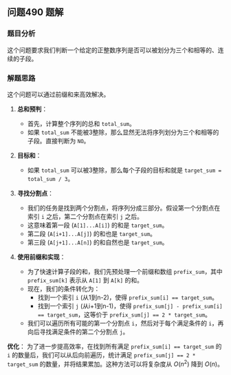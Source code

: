 ## 问题490 题解

### 题目分析

这个问题要求我们判断一个给定的正整数序列是否可以被划分为三个和相等的、连续的子段。

### 解题思路

这个问题可以通过前缀和来高效解决。

1.  **总和预判**：
    -   首先，计算整个序列的总和 `total_sum`。
    -   如果 `total_sum` 不能被3整除，那么显然无法将序列划分为三个和相等的子段。直接判断为 `NO`。

2.  **目标和**：
    -   如果 `total_sum` 可以被3整除，那么每个子段的目标和就是 `target_sum = total_sum / 3`。

3.  **寻找分割点**：
    -   我们的任务是找到两个分割点，将序列分成三部分。假设第一个分割点在索引 `i` 之后，第二个分割点在索引 `j` 之后。
    -   这意味着第一段 (`A[1]...A[i]`) 的和是 `target_sum`。
    -   第二段 (`A[i+1]...A[j]`) 的和也是 `target_sum`。
    -   第三段 (`A[j+1]...A[n]`) 的和自然也是 `target_sum`。

4.  **使用前缀和实现**：
    -   为了快速计算子段的和，我们先预处理一个前缀和数组 `prefix_sum`，其中 `prefix_sum[k]` 表示从 `A[1]` 到 `A[k]` 的和。
    -   现在，我们的条件转化为：
        -   找到一个索引 `i` (从1到n-2)，使得 `prefix_sum[i] == target_sum`。
        -   找到一个索引 `j` (从i+1到n-1)，使得 `prefix_sum[j] - prefix_sum[i] == target_sum`，这等价于 `prefix_sum[j] == 2 * target_sum`。
    -   我们可以遍历所有可能的第一个分割点 `i`，然后对于每个满足条件的 `i`，再向后寻找满足条件的第二个分割点 `j`。

**优化**：
为了进一步提高效率，在找到所有满足 `prefix_sum[i] == target_sum` 的 `i` 的数量后，我们可以从后向前遍历，统计满足 `prefix_sum[j] == 2 * target_sum` 的数量，并将结果累加。这种方法可以将复杂度从 $O(n^2)$ 降到 $O(n)$。
